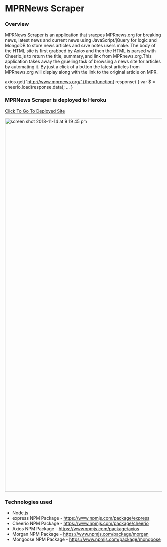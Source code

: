 # MPRNews Scraper

### Overview
 MPRNews Scraper is an application that sracpes MPRnews.org for breaking news, latest news and current news using JavaScript/jQuery for logic and MongoDB to store news articles and save notes users make. The body of the HTML site is first grabbed by Axios and then the HTML is parsed with Cheerio.js to return the title, summary, and link from MPRnews.org.This application takes away the grueling task of browsing a news site for articles by automating it. By just a click of a button the latest articles from  MPRnews.org will display along with the link to the original article on MPR. 
 
axios.get("http://www.mprnews.org/").then(function( response) {
 var $ = cheerio.load(response.data); 
... }

### MPRNews Scraper is deployed to Heroku
[Click To Go To Deployed Site](https://mprscraper.herokuapp.com)

<img width="1197" alt="screen shot 2018-11-14 at 9 19 45 pm" src="https://user-images.githubusercontent.com/39322545/48528133-40175280-e853-11e8-9e78-99b314995fbb.png">



### Technologies used
* Node.js
* express NPM Package - https://www.npmjs.com/package/express
* Cheerio NPM Package - https://www.npmjs.com/package/cheerio
* Axios  NPM Package - https://www.npmjs.com/package/axios
* Morgan NPM Package - https://www.npmjs.com/package/morgan
* Mongoose NPM Package - https://www.npmjs.com/package/mongoose
